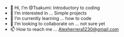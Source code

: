 - 👋 Hi, I’m @Tsakumi: Introductory to coding 
- 👀 I’m interested in ... Simple projects  
- 🌱 I’m currently learning ... how to code
- 💞️ I’m looking to collaborate on ... not sure yet
- 📫 How to reach me ... Alexherrera1230@gmail.com

<!---
Tsakumi/Tsakumi is a ✨ special ✨ repository because its `README.md` (this file) appears on your GitHub profile.
You can click the Preview link to take a look at your changes.
--->
